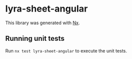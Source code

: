 # lyra-sheet-angular

This library was generated with [Nx](https://nx.dev).

## Running unit tests

Run `nx test lyra-sheet-angular` to execute the unit tests.
